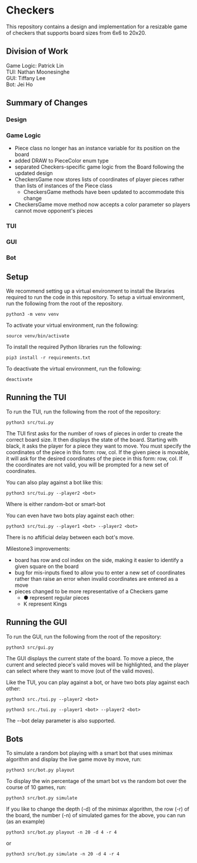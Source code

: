 # Checkers  
This repository contains a design and implementation for a resizable game of
checkers that supports board sizes from 6x6 to 20x20.  

## Division of Work
Game Logic: Patrick Lin  
TUI:  Nathan Moonesinghe  
GUI: Tiffany Lee  
Bot: Jei Ho  

## Summary of Changes  
### Design  

### Game Logic  
- Piece class no longer has an instance variable for its position on the board
- added DRAW to PieceColor enum type
- separated Checkers-specific game logic from the Board following the updated
design
- CheckersGame now stores lists of coordinates of player pieces rather than
lists of instances of the Piece class
    + CheckersGame methods have been updated to accommodate this change
- CheckersGame move method now accepts a color parameter so players cannot move
opponent's pieces

### TUI

### GUI

### Bot

## Setup  
We recommend setting up a virtual environment to install the libraries required
to run the code in this repository. To setup a virtual environment, run the
following from the root of the repository.

    python3 -m venv venv  

To activate your virtual environment, run the following:

    source venv/bin/activate  

To install the required Python libraries run the following:  

    pip3 install -r requirements.txt  

To deactivate the virtual environment, run the following:

    deactivate

## Running the TUI  
To run the TUI, run the following from the root of the repository:

    python3 src/tui.py

The TUI first asks for the number of rows of pieces in order to create the 
correct board size. It then displays the state of the board. Starting with 
black, it asks the player for a piece they want to move. You must specify the
coordinates of the piece in this form: row, col. If the given piece is movable, 
it will ask for the desired coordinates of the piece in this form: row, col. If 
the coordinates are not valid, you will be prompted for a new set of 
coordinates. 

You can also play against a bot like this:

    python3 src/tui.py --player2 <bot>

Where <bot> is either random-bot or smart-bot

You can even have two bots play against each other:

    python3 src/tui.py --player1 <bot> --player2 <bot>

There is no aftificial delay between each bot's move.  

Milestone3 improvements:
- board has row and col index on the side, making it easier to identify 
 a given square on the board
- bug for mis-inputs fixed to allow you to enter a new set of coordinates rather
 than raise an error when invalid coordinates are entered as a move
- pieces changed to be more representative of a Checkers game 
    + ● represent regular pieces
    + K represent Kings


## Running the GUI  
To run the GUI, run the following from the root of the repository:

    python3 src/gui.py

The GUI displays the current state of the board. To move a piece, the current and selected piece's valid moves will be highlighted, and the player can select where they want to move (out of the valid moves).

Like the TUI, you can play against a bot, or have two bots play against each other:

    python3 src./tui.py --player2 <bot>

    python3 src./tui.py --player1 <bot> --player2 <bot>

The --bot delay <seconds> parameter is also supported.

## Bots  
To simulate a random bot playing with a smart bot that uses minimax algorithm and display the live game move by move, run:

    python3 src/bot.py playout

To display the win percentage of the smart bot vs the random bot over the course of 10 games, run:

    python3 src/bot.py simulate

If you like to change the depth (-d) of the minimax algorithm, the row (-r) of the board, the number (-n) of simulated games for the above, you can run (as an example) 

    python3 src/bot.py playout -n 20 -d 4 -r 4

or

    python3 src/bot.py simulate -n 20 -d 4 -r 4

